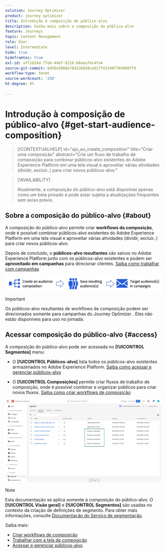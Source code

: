 ```yaml
---
solution: Journey Optimizer
product: journey optimizer
title: Introdução à composição de público-alvo
description: Saiba mais sobre a composição do público-alvo
feature: Journeys
topic: Content Management
role: User
level: Intermediate
hide: true
hidefromtoc: true
exl-id: af71d24d-77eb-44df-8216-b0aeaf4c4fa4
source-git-commit: 8d56e3060e78422b028ced17f415497789908ff9
workflow-type: tm+mt
source-wordcount: '256'
ht-degree: 9%

---
```


# Introdução à composição de público-alvo {#get-start-audience-composition}

>[!CONTEXTUALHELP]
>id="ajo_ao_create_composition"
>title="Criar uma composição"
>abstract="Crie um fluxo de trabalho de composição para combinar públicos-alvo existentes do Adobe Experience Platform em uma tela visual e aproveitar várias atividades (dividir, excluir..) para criar novos públicos-alvo."

>[!AVAILABILITY]
>
>Atualmente, a composição do público-alvo está disponível apenas como um beta privado e pode estar sujeita a atualizações frequentes sem aviso prévio.

## Sobre a composição do público-alvo {#about}

A composição do público-alvo permite criar **workflows da composição**, onde é possível combinar públicos-alvo existentes do Adobe Experience Platform em uma tela visual e aproveitar várias atividades (dividir, excluir..) para criar novos públicos-alvo.

Depois de concluído, o **públicos-alvo resultantes** são salvos no Adobe Experience Platform junto com os públicos-alvo existentes e podem ser **aproveitado em campanhas** para direcionar clientes. [Saiba como trabalhar com campanhas](../campaigns/get-started-with-campaigns.md)

![](assets/audiences-process.png)

>[!IMPORTANT]
>
>Os públicos-alvo resultantes de workflows de composição podem ser direcionados somente para campanhas do Journey Optimizer . Eles não estão disponíveis para uso no jornada.

## Acessar composição do público-alvo {#access}

A composição do público-alvo pode ser acessada no **[!UICONTROL Segmentos]** menu:

* O **[!UICONTROL Públicos-alvo]** lista todos os públicos-alvo existentes armazenados no Adobe Experience Platform. [Saiba como acessar e gerenciar públicos-alvo](access-audiences.md)

* O **[!UICONTROL Composições]** permite criar fluxos de trabalho de composição, onde é possível combinar e organizar públicos para criar novos fluxos. [Saiba como criar workflows de composição](create-compositions.md)

![](assets/audiences-list.png)

>[!NOTE]
>
>Esta documentação se aplica somente à composição do público-alvo. O **[!UICONTROL Visão geral]** e **[!UICONTROL Segmentos]** são usadas no contexto da criação de definições de segmento. Para obter mais informações, consulte [Documentação do Serviço de segmentação](https://experienceleague.adobe.com/docs/experience-platform/segmentation/ui/overview.html).

Saiba mais:

* [Criar workflows de composição](create-compositions.md)
* [Trabalhar com a tela de composição](composition-canvas.md)
* [Acessar e gerenciar públicos-alvo](access-audiences.md)
